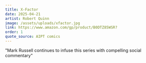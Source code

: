 ```yaml
---
title: X-Factor
date: 2025-04-21
artist: Robert Quinn
image: /assets/uploads/xfactor.jpg
link: https://www.amazon.com/gp/product/B0DTZ85WSR?
order: 1
quote_source: AIPT comics
---
```

"Mark Russell continues to infuse this series with compelling social commentary"